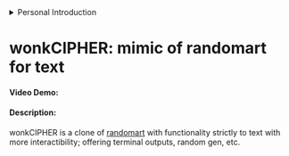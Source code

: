 <details>
  <summary>Personal Introduction</summary>
  
    hi, im wonkmanbad (wonkmangood on git). im a dude in North USA who flunked college twice and can barely concept basic
    maths. i originally went for a degree related to photography and was later diagnosed with a rare eye disorder that hindered
    my ability to really pursue that. i went again a few years later for a general degree in computer science but once again,
    flunked due to low motivation. while i did withdraw from college, i grew really passionate about programming and its related
    topics; specifically topics related to Security and Network Engineering. a good start in those fields was python and too which,
    i found cs50. its been an on and off journey with you guys. my git repo is private, but theres a significate 2 months gap from
    when i dropped interest in this class and finished it. and im glad to say, i more or less finished it.

    nonetheless, heres my final project! hope you enjoy and give me many A+'s.
</details>

# **wonkCIPHER**: mimic of randomart for text
#### **Video Demo**:  <URL HERE>
#### **Description**:
wonkCIPHER is a clone of [randomart](https://github.com/ansemjo/randomart) with functionality 
strictly to text with more interactibility; offering terminal outputs, random gen, etc. 